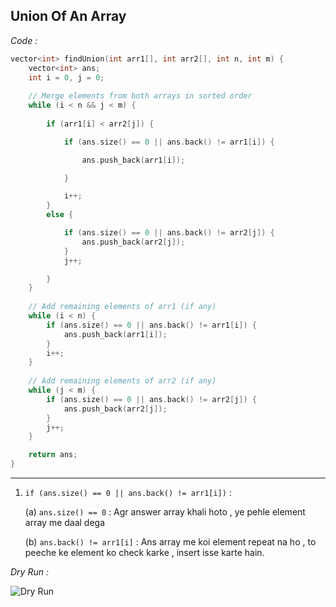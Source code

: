 
## Union Of An Array

_Code :_

```Cpp
vector<int> findUnion(int arr1[], int arr2[], int n, int m) {
    vector<int> ans;
    int i = 0, j = 0;
    
    // Merge elements from both arrays in sorted order
    while (i < n && j < m) {
        
        if (arr1[i] < arr2[j]) {

            if (ans.size() == 0 || ans.back() != arr1[i]) {

                ans.push_back(arr1[i]);

            }

            i++;
        } 
        else {

            if (ans.size() == 0 || ans.back() != arr2[j]) {
                ans.push_back(arr2[j]);
            }
            j++;

        } 
    }
    
    // Add remaining elements of arr1 (if any)
    while (i < n) {
        if (ans.size() == 0 || ans.back() != arr1[i]) {
            ans.push_back(arr1[i]);
        }
        i++;
    }
    
    // Add remaining elements of arr2 (if any)
    while (j < m) {
        if (ans.size() == 0 || ans.back() != arr2[j]) {
            ans.push_back(arr2[j]);
        }
        j++;
    }

    return ans;
}
```
***

1. `if (ans.size() == 0 || ans.back() != arr1[i])` :

    (a) `ans.size() == 0` : Agr answer array khali hoto , ye pehle element array me daal dega

    (b) `ans.back() != arr1[i]` : Ans array me koi element repeat na ho , to peeche ke element ko check karke , insert isse karte hain.

_Dry Run :_

![Dry Run](https://encrypted-tbn0.gstatic.com/images?q=tbn:ANd9GcQeweUyq79S9Tv785B7RcbMdNSSjXEbKk7X7w&s)





